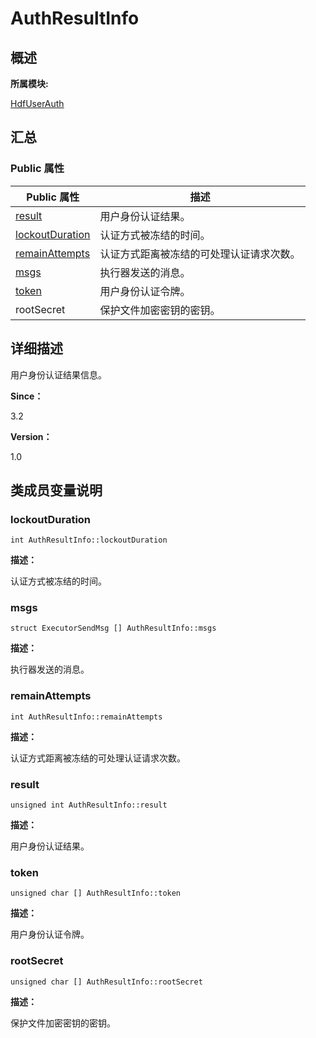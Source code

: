 # AuthResultInfo


## **概述**

**所属模块:**

[HdfUserAuth](_hdf_user_auth.md)


## **汇总**


### Public 属性

  | Public&nbsp;属性 | 描述 | 
| -------- | -------- |
| [result](#result) | 用户身份认证结果。 | 
| [lockoutDuration](#lockoutduration) | 认证方式被冻结的时间。 |
| [remainAttempts](#remainattempts) | 认证方式距离被冻结的可处理认证请求次数。 |
| [msgs](#msgs) | 执行器发送的消息。 | 
| [token](#token) | 用户身份认证令牌。 | 
| rootSecret | 保护文件加密密钥的密钥。 | 


## **详细描述**

用户身份认证结果信息。

**Since：**

3.2

**Version：**

1.0


## **类成员变量说明**


### lockoutDuration

  
```
int AuthResultInfo::lockoutDuration
```

**描述：**

认证方式被冻结的时间。


### msgs

  
```
struct ExecutorSendMsg [] AuthResultInfo::msgs
```

**描述：**

执行器发送的消息。


### remainAttempts

  
```
int AuthResultInfo::remainAttempts
```

**描述：**

认证方式距离被冻结的可处理认证请求次数。


### result

  
```
unsigned int AuthResultInfo::result
```

**描述：**

用户身份认证结果。


### token

  
```
unsigned char [] AuthResultInfo::token
```

**描述：**

用户身份认证令牌。


### rootSecret

  
```
unsigned char [] AuthResultInfo::rootSecret
```

**描述：**

保护文件加密密钥的密钥。
